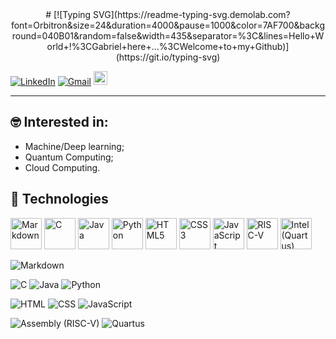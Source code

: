 <div style="text-align: center;">
   # [![Typing SVG](https://readme-typing-svg.demolab.com?font=Orbitron&size=24&duration=4000&pause=1000&color=7AF700&background=040B01&random=false&width=435&separator=%3C&lines=Hello+World+!%3CGabriel+here+...%3CWelcome+to+my+Github)](https://git.io/typing-svg)
</div>

[![LinkedIn](https://img.shields.io/badge/-LinkedIn-blue?style=flat-square&logo=linkedin&logoColor=white)](https://www.linkedin.com/in/gabriel-phelippe-prado-3a4a49228/)
[![Gmail](https://img.shields.io/badge/-Email-c14438?style=flat-square&logo=Gmail&logoColor=white)](mailto:gabriel.ph.prado@gmail.com)
[<img src="https://img.shields.io/badge/YouTube-FF0000?style=for-the-badge&logo=youtube&logoColor=white" height="22">](https://youtube.com/@manogabs_?si=Nb3BDMV24c388UNs)

---
## 🤓 Interested in:
* Machine/Deep learning;
* Quantum Computing;
* Cloud Computing.

## 🚀 Technologies
<!-- Tamanho padrão (ajuste a largura com HTML se necessário) -->
<img src="https://cdn.jsdelivr.net/gh/devicons/devicon/icons/markdown/markdown-original.svg" width="50" title="Markdown" />
<img src="https://upload.wikimedia.org/wikipedia/commons/1/18/C_Programming_Language.svg" width="50" title="C" />
<img src="https://cdn.jsdelivr.net/gh/devicons/devicon/icons/java/java-original.svg" width="50" title="Java" />
<img src="https://cdn.jsdelivr.net/gh/devicons/devicon/icons/python/python-original.svg" width="50" title="Python" />
<!-- Outras logos -->
<img src="https://cdn.jsdelivr.net/gh/devicons/devicon/icons/html5/html5-original.svg" width="50" title="HTML5" />
<img src="https://cdn.jsdelivr.net/gh/devicons/devicon/icons/css3/css3-original.svg" width="50" title="CSS3" />
<img src="https://cdn.jsdelivr.net/gh/devicons/devicon/icons/javascript/javascript-original.svg" width="50" title="JavaScript" />
<!-- Logos menos comuns -->
<img src="https://upload.wikimedia.org/wikipedia/commons/7/73/RISC-V-logo.svg" width="50" title="RISC-V" />
<img src="https://upload.wikimedia.org/wikipedia/commons/7/7d/Intel_logo_%282006-2020%29.svg" width="50" title="Intel (Quartus)" />



![Markdown](https://img.shields.io/badge/Markdown-000?style=for-the-badge&logo=markdown)

![C](https://img.shields.io/badge/C-00599C?style=for-the-badge&logo=c&logoColor=white)
![Java](https://img.shields.io/badge/java-%23ED8B00.svg?style=for-the-badge&logo=openjdk&logoColor=white)
![Python](https://img.shields.io/badge/Python-3670A0?style=for-the-badge&logo=python&logoColor=ffdd54)

![HTML](https://img.shields.io/badge/HTML-FF5733?style=for-the-badge&logo=html5&logoColor=white)
![CSS](https://img.shields.io/badge/CSS-1572B6?style=for-the-badge&logo=css3&logoColor=white)
![JavaScript](https://img.shields.io/badge/JavaScript-F7DF1E?style=for-the-badge&logo=javascript&logoColor=black)

![Assembly (RISC-V)](https://img.shields.io/badge/Assembly%20(RISC--V)-000000?style=for-the-badge)
![Quartus](https://img.shields.io/badge/Quartus-0071C5?style=for-the-badge&logo=intel&logoColor=white)

<!---
Gabrielphpr/Gabrielphpr is a ✨ special ✨ repository because its `README.md` (this file) appears on your GitHub profile.
You can click the Preview link to take a look at your changes.
--->
